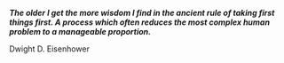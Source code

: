 _**The older I get the more wisdom I find in the ancient rule of taking first things first. A process which often reduces the most complex human problem to a manageable proportion.**_

Dwight D. Eisenhower